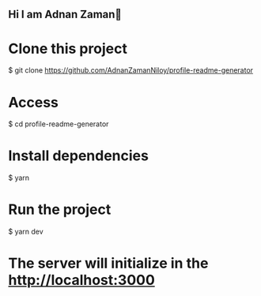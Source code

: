 ## Hi I am Adnan Zaman👋
# Clone this project
$ git clone https://github.com/AdnanZamanNiloy/profile-readme-generator

# Access
$ cd profile-readme-generator

# Install dependencies
$ yarn

# Run the project
$ yarn dev

# The server will initialize in the <http://localhost:3000>

<!--
**AdnanZamanNiloy/AdnanZamanNiloy** is a ✨ _special_ ✨ repository because its `README.md` (this file) appears on your GitHub profile.

Here are some ideas to get you started:

- 🔭 I’m currently working on ...
- 🌱 I’m currently learning ...
- 👯 I’m looking to collaborate on ...
- 🤔 I’m looking for help with ...
- 💬 Ask me about ...
- 📫 How to reach me: ...
- 😄 Pronouns: ...
- ⚡ Fun fact: ...
-->
